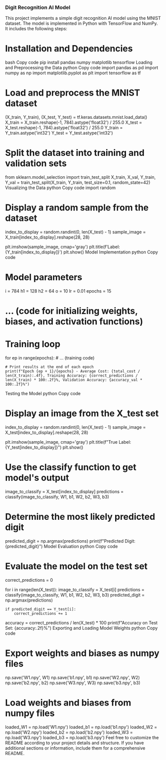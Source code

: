 ### Digit Recognition AI Model
This project implements a simple digit recognition AI model using the MNIST dataset. The model is implemented in Python with TensorFlow and NumPy. It includes the following steps:

# Installation and Dependencies
bash
Copy code
pip install pandas numpy matplotlib tensorflow
Loading and Preprocessing the Data
python
Copy code
import pandas as pd
import numpy as np
import matplotlib.pyplot as plt
import tensorflow as tf

# Load and preprocess the MNIST dataset
(X_train, Y_train), (X_test, Y_test) = tf.keras.datasets.mnist.load_data()
X_train = X_train.reshape(-1, 784).astype('float32') / 255.0
X_test = X_test.reshape(-1, 784).astype('float32') / 255.0
Y_train = Y_train.astype('int32')
Y_test = Y_test.astype('int32')

# Split the dataset into training and validation sets
from sklearn.model_selection import train_test_split
X_train, X_val, Y_train, Y_val = train_test_split(X_train, Y_train, test_size=0.1, random_state=42)
Visualizing the Data
python
Copy code
import random

# Display a random sample from the dataset
index_to_display = random.randint(0, len(X_test) - 1)
sample_image = X_train[index_to_display].reshape(28, 28)

plt.imshow(sample_image, cmap='gray')
plt.title(f'Label: {Y_train[index_to_display]}')
plt.show()
Model Implementation
python
Copy code
# Model parameters
i = 784
h1 = 128
h2 = 64
o = 10
lr = 0.01
epochs = 15

# ... (code for initializing weights, biases, and activation functions)

# Training loop
for ep in range(epochs):
    # ... (training code)

    # Print results at the end of each epoch
    print(f"Epoch {ep + 1}/{epochs} - Average Cost: {total_cost / len(X_train):.4f}, Training Accuracy: {correct_predictions / len(X_train) * 100:.2f}%, Validation Accuracy: {accuracy_val * 100:.2f}%")
Testing the Model
python
Copy code
# Display an image from the X_test set
index_to_display = random.randint(0, len(X_test) - 1)
sample_image = X_test[index_to_display].reshape(28, 28)

plt.imshow(sample_image, cmap='gray')
plt.title(f"True Label: {Y_test[index_to_display]}")
plt.show()

# Use the classify function to get model's output
image_to_classify = X_test[index_to_display]
predictions = classify(image_to_classify, W1, b1, W2, b2, W3, b3)

# Determine the most likely predicted digit
predicted_digit = np.argmax(predictions)
print(f"Predicted Digit: {predicted_digit}")
Model Evaluation
python
Copy code
# Evaluate the model on the test set
correct_predictions = 0

for i in range(len(X_test)):
    image_to_classify = X_test[i]
    predictions = classify(image_to_classify, W1, b1, W2, b2, W3, b3)
    predicted_digit = np.argmax(predictions)

    if predicted_digit == Y_test[i]:
        correct_predictions += 1

accuracy = correct_predictions / len(X_test) * 100
print(f"Accuracy on Test Set: {accuracy:.2f}%")
Exporting and Loading Model Weights
python
Copy code
# Export weights and biases as numpy files
np.save('W1.npy', W1)
np.save('b1.npy', b1)
np.save('W2.npy', W2)
np.save('b2.npy', b2)
np.save('W3.npy', W3)
np.save('b3.npy', b3)

# Load weights and biases from numpy files
loaded_W1 = np.load('W1.npy')
loaded_b1 = np.load('b1.npy')
loaded_W2 = np.load('W2.npy')
loaded_b2 = np.load('b2.npy')
loaded_W3 = np.load('W3.npy')
loaded_b3 = np.load('b3.npy')
Feel free to customize the README according to your project details and structure. If you have additional sections or information, include them for a comprehensive README.
